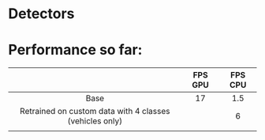 # Detectors

# Performance so far:

|                                                         | FPS GPU | FPS CPU |
|:-------------------------------------------------------:|:-------:|:-------:|
|                           Base                          |    17   |   1.5   |
| Retrained on custom data with 4 classes (vehicles only) |         |    6    |
|                                                         |         |         |